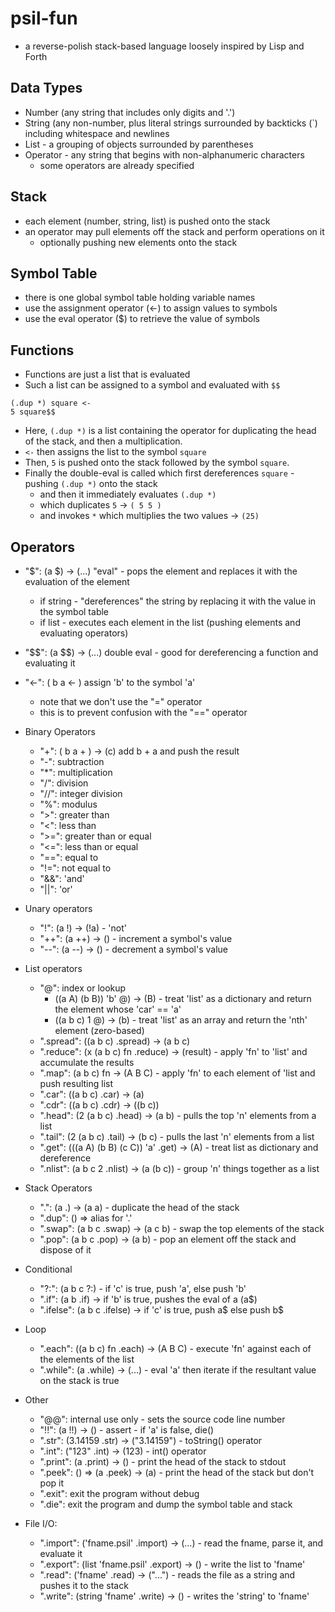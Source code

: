 # psil-fun
- a reverse-polish stack-based language loosely inspired by Lisp and Forth

## Data Types
- Number (any string that includes only digits and '.')
- String (any non-number, plus literal strings surrounded by backticks (\`) including whitespace and newlines
- List - a grouping of objects surrounded by parentheses
- Operator - any string that begins with non-alphanumeric characters
    - some operators are already specified

## Stack
- each element (number, string, list) is pushed onto the stack
- an operator may pull elements off the stack and perform operations on it
    - optionally pushing new elements onto the stack

## Symbol Table
- there is one global symbol table holding variable names
- use the assignment operator (<-) to assign values to symbols
- use the eval operator (\$) to retrieve the value of symbols

## Functions
- Functions are just a list that is evaluated
- Such a list can be assigned to a symbol and evaluated with `$$`
```
(.dup *) square <-
5 square$$
```
- Here, `(.dup *)` is a list containing the operator for duplicating the head of the stack, and then a multiplication.
- `<-` then assigns the list to the symbol `square`
- Then, `5` is pushed onto the stack followed by the symbol `square`. 
- Finally the double-eval is called which first dereferences `square` - pushing `(.dup *)` onto the stack
    - and then it immediately evaluates `(.dup *)`
    - which duplicates `5` -> `( 5 5 )`
    - and invokes `*` which multiplies the two values -> `(25)`

## Operators
- "\$":  (a \$) -> (...) "eval" - pops the element and replaces it with the evaluation of the element
    - if string - "dereferences" the string by replacing it with the value in the symbol table
    - if list - executes each element in the list (pushing elements and evaluating operators)
- "\$\$": (a \$\$) -> (...) double eval - good for dereferencing a function and evaluating it
- "<-": ( b a <- ) assign 'b' to the symbol 'a'
    - note that we don't use the "=" operator
    - this is to prevent confusion with the "==" operator

- Binary Operators
    - "+": ( b a + ) -> (c) add b + a and push the result
    - "-": subtraction
    - "*": multiplication
    - "/": division
    - "//": integer division
    - "%": modulus
    - ">": greater than
    - "<": less than
    - ">=": greater than or equal
    - "<=": less than or equal
    - "==": equal to
    - "!=": not equal to
    - "&&": 'and'
    - "||": 'or' 

- Unary operators
    - "!": (a !) -> (!a) - 'not'
    - "++": (a ++) -> () - increment a symbol's value
    - "--": (a --) -> () - decrement a symbol's value

- List operators
    - "@": index or lookup
        - ((a A) (b B)) 'b' @) -> (B) - treat 'list' as a dictionary and return the element whose 'car' == 'a'
        - ((a b c) 1 @) -> (b) - treat 'list' as an array and return the 'nth' element (zero-based)
    - ".spread": ((a b c) .spread) -> (a b c) 
    - ".reduce": (x (a b c) fn .reduce) -> (result) - apply 'fn' to 'list' and accumulate the results
    - ".map": (a b c) fn -> (A B C) - apply 'fn' to each element of 'list and push resulting list
    - ".car": ((a b c) .car) -> (a)
    - ".cdr": ((a b c) .cdr) -> ((b c))
    - ".head": (2 (a b c) .head) -> (a b) - pulls the top 'n' elements from a list
    - ".tail": (2 (a b c) .tail) -> (b c) - pulls the last 'n' elements from a list
    - ".get": (((a A) (b B) (c C)) 'a' .get) -> (A) - treat list as dictionary and dereference
    - ".nlist": (a b c 2 .nlist) -> (a (b c)) - group 'n' things together as a list

- Stack Operators
    - ".": (a .) -> (a a) - duplicate the head of the stack
    - ".dup": () => alias for '.'
    - ".swap": (a b c .swap) -> (a c b) - swap the top elements of the stack
    - ".pop": (a b c .pop) -> (a b) - pop an element off the stack and dispose of it

- Conditional
    - "?:": (a b c ?:) - if 'c' is true, push 'a', else push 'b'
    - ".if": (a b .if) -> if 'b' is true, pushes the eval of a (a\$)
    - ".ifelse": (a b c .ifelse) -> if 'c' is true, push a\$ else push b\$

- Loop
    - ".each": ((a b c) fn .each) -> (A B C) - execute 'fn' against each of the elements of the list
    - ".while": (a .while) -> (...) - eval 'a' then iterate if the resultant value on the stack is true

- Other
    - "@@": internal use only - sets the source code line number
    - "!!": (a !!) -> () - assert - if 'a' is false, die()
    - ".str": (3.14159 .str) -> ("3.14159") - toString() operator
    - ".int": ("123" .int) -> (123) - int() operator
    - ".print": (a .print) -> () - print the head of the stack to stdout
    - ".peek": () => (a .peek) -> (a) - print the head of the stack but don't pop it
    - ".exit": exit the program without debug
    - ".die": exit the program and dump the symbol table and stack

- File I/O:
    - ".import": ('fname.psil' .import) -> (...) - read the fname, parse it, and evaluate it
    - ".export": (list 'fname.psil' .export) -> () - write the list to 'fname'
    - ".read": ('fname' .read) -> ("...") - reads the file as a string and pushes it to the stack
    - ".write": (string 'fname' .write) -> () - writes the 'string' to 'fname'

